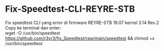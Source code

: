 # Fix-Speedtest-CLI-REYRE-STB
Fix speedtest CLI yang error di firmware REYRE-STB 19.07 kernel 3.14 Rev.2<br>
Copy ke terminal dan enter:<br>
wget -O /usr/bin/speedtest https://github.com/r3yr3/fix_Speedtest/raw/main/speedtest && chmod +x /usr/bin/speedtest
